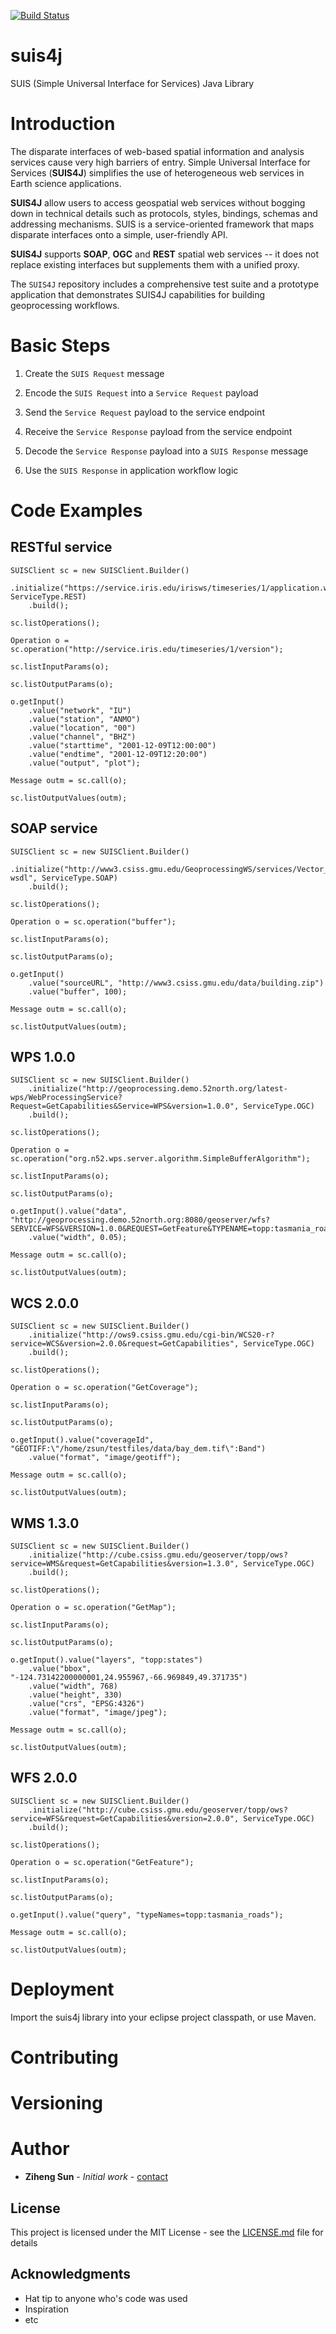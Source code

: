 [![Build Status](https://travis-ci.org/juozasg/suis4j.svg?branch=refactoring)](https://travis-ci.org/juozasg/suis4j)

# suis4j

SUIS (Simple Universal Interface for Services) Java Library

# Introduction

The disparate interfaces of web-based spatial information and analysis services cause very high barriers of entry. Simple Universal Interface for Services (__SUIS4J__) simplifies the use of heterogeneous web services in Earth science applications.

__SUIS4J__ allow users to access geospatial web services without bogging down in technical details such as protocols, styles, bindings, schemas and addressing mechanisms. SUIS is a service-oriented framework that maps disparate interfaces onto a simple, user-friendly API.

__SUIS4J__ supports __SOAP__, __OGC__ and __REST__ spatial web services -- it does not replace existing interfaces but supplements them with a unified proxy.

The `SUIS4J` repository includes a comprehensive test suite and a prototype application that demonstrates SUIS4J capabilities for building geoprocessing workflows.



# Basic Steps

1) Create the `SUIS Request` message

2) Encode the `SUIS Request` into a `Service Request` payload

3) Send the `Service Request` payload to the service endpoint

4) Receive the `Service Response` payload from the service endpoint

5) Decode the `Service Response` payload into a `SUIS Response` message

6) Use the `SUIS Response` in application workflow logic


# Code Examples


## RESTful service

```
SUISClient sc = new SUISClient.Builder()
	.initialize("https://service.iris.edu/irisws/timeseries/1/application.wadl", ServiceType.REST)
	.build();

sc.listOperations();

Operation o = sc.operation("http://service.iris.edu/timeseries/1/version");

sc.listInputParams(o);

sc.listOutputParams(o);

o.getInput()
	.value("network", "IU")
	.value("station", "ANMO")
	.value("location", "00")
	.value("channel", "BHZ")
	.value("starttime", "2001-12-09T12:00:00")
	.value("endtime", "2001-12-09T12:20:00")
	.value("output", "plot");

Message outm = sc.call(o);

sc.listOutputValues(outm);
```

## SOAP service

```
SUISClient sc = new SUISClient.Builder()
	.initialize("http://www3.csiss.gmu.edu/GeoprocessingWS/services/Vector_Buffer_OGR?wsdl", ServiceType.SOAP)
	.build();

sc.listOperations();

Operation o = sc.operation("buffer");

sc.listInputParams(o);

sc.listOutputParams(o);

o.getInput()
	.value("sourceURL", "http://www3.csiss.gmu.edu/data/building.zip")
	.value("buffer", 100);

Message outm = sc.call(o);

sc.listOutputValues(outm);
```

## WPS 1.0.0

```
SUISClient sc = new SUISClient.Builder()
	.initialize("http://geoprocessing.demo.52north.org/latest-wps/WebProcessingService?Request=GetCapabilities&Service=WPS&version=1.0.0", ServiceType.OGC)
	.build();

sc.listOperations();

Operation o = sc.operation("org.n52.wps.server.algorithm.SimpleBufferAlgorithm");

sc.listInputParams(o);

sc.listOutputParams(o);

o.getInput().value("data", "http://geoprocessing.demo.52north.org:8080/geoserver/wfs?SERVICE=WFS&VERSION=1.0.0&REQUEST=GetFeature&TYPENAME=topp:tasmania_roads&SRS=EPSG:4326&OUTPUTFORMAT=GML3")
	.value("width", 0.05);

Message outm = sc.call(o);

sc.listOutputValues(outm);

```

## WCS 2.0.0

```
SUISClient sc = new SUISClient.Builder()
	.initialize("http://ows9.csiss.gmu.edu/cgi-bin/WCS20-r?service=WCS&version=2.0.0&request=GetCapabilities", ServiceType.OGC)
	.build();

sc.listOperations();

Operation o = sc.operation("GetCoverage");

sc.listInputParams(o);

sc.listOutputParams(o);

o.getInput().value("coverageId", "GEOTIFF:\"/home/zsun/testfiles/data/bay_dem.tif\":Band")
	.value("format", "image/geotiff");

Message outm = sc.call(o);

sc.listOutputValues(outm);

```

## WMS 1.3.0

```
SUISClient sc = new SUISClient.Builder()
	.initialize("http://cube.csiss.gmu.edu/geoserver/topp/ows?service=WMS&request=GetCapabilities&version=1.3.0", ServiceType.OGC)
	.build();

sc.listOperations();

Operation o = sc.operation("GetMap");

sc.listInputParams(o);

sc.listOutputParams(o);

o.getInput().value("layers", "topp:states")
	.value("bbox", "-124.73142200000001,24.955967,-66.969849,49.371735")
	.value("width", 768)
	.value("height", 330)
	.value("crs", "EPSG:4326")
	.value("format", "image/jpeg");

Message outm = sc.call(o);

sc.listOutputValues(outm);
```

## WFS 2.0.0

```
SUISClient sc = new SUISClient.Builder()
	.initialize("http://cube.csiss.gmu.edu/geoserver/topp/ows?service=WFS&request=GetCapabilities&version=2.0.0", ServiceType.OGC)
	.build();

sc.listOperations();

Operation o = sc.operation("GetFeature");

sc.listInputParams(o);

sc.listOutputParams(o);

o.getInput().value("query", "typeNames=topp:tasmania_roads");

Message outm = sc.call(o);

sc.listOutputValues(outm);
```

# Deployment

Import the suis4j library into your eclipse project classpath, or use Maven.

# Contributing


# Versioning


# Author

* **Ziheng Sun** - *Initial work* - [contact](https://zihengsun.com)

## License

This project is licensed under the MIT License - see the [LICENSE.md](LICENSE.md) file for details

## Acknowledgments

* Hat tip to anyone who's code was used
* Inspiration
* etc
